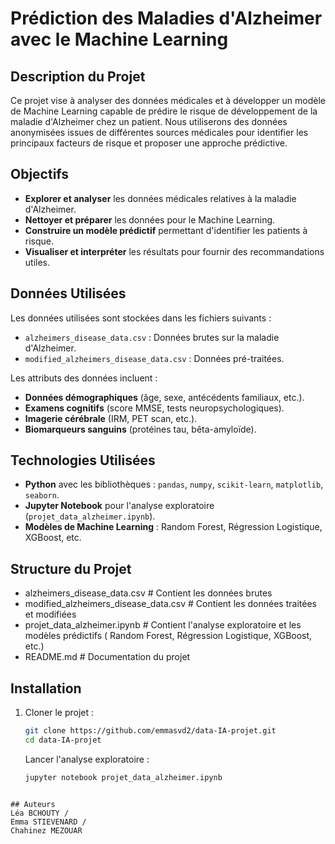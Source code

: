 # Prédiction des Maladies d'Alzheimer avec le Machine Learning

## Description du Projet

Ce projet vise à analyser des données médicales et à développer un modèle de Machine Learning capable de prédire le risque de développement de la maladie d'Alzheimer chez un patient. Nous utiliserons des données anonymisées issues de différentes sources médicales pour identifier les principaux facteurs de risque et proposer une approche prédictive.

## Objectifs

- **Explorer et analyser** les données médicales relatives à la maladie d'Alzheimer.
- **Nettoyer et préparer** les données pour le Machine Learning.
- **Construire un modèle prédictif** permettant d'identifier les patients à risque.
- **Visualiser et interpréter** les résultats pour fournir des recommandations utiles.

## Données Utilisées

Les données utilisées sont stockées dans les fichiers suivants :

- `alzheimers_disease_data.csv` : Données brutes sur la maladie d'Alzheimer.
- `modified_alzheimers_disease_data.csv` : Données pré-traitées.

Les attributs des données incluent :

- **Données démographiques** (âge, sexe, antécédents familiaux, etc.).
- **Examens cognitifs** (score MMSE, tests neuropsychologiques).
- **Imagerie cérébrale** (IRM, PET scan, etc.).
- **Biomarqueurs sanguins** (protéines tau, bêta-amyloïde).

## Technologies Utilisées

- **Python** avec les bibliothèques : `pandas`, `numpy`, `scikit-learn`, `matplotlib`, `seaborn`.
- **Jupyter Notebook** pour l'analyse exploratoire (`projet_data_alzheimer.ipynb`).
- **Modèles de Machine Learning** : Random Forest, Régression Logistique, XGBoost, etc.

## Structure du Projet

- alzheimers_disease_data.csv # Contient les données brutes
- modified_alzheimers_disease_data.csv # Contient les données traitées et modifiées
- projet_data_alzheimer.ipynb # Contient l'analyse exploratoire et les modèles prédictifs ( Random Forest, Régression Logistique, XGBoost, etc.)
- README.md # Documentation du projet

## Installation

1. Cloner le projet :
   ```bash
   git clone https://github.com/emmasvd2/data-IA-projet.git
   cd data-IA-projet
   ```
   Lancer l'analyse exploratoire :
   ```bash
   jupyter notebook projet_data_alzheimer.ipynb
   ```

```

## Auteurs
Léa BCHOUTY /
Emma STIEVENARD /
Chahinez MEZOUAR

```
